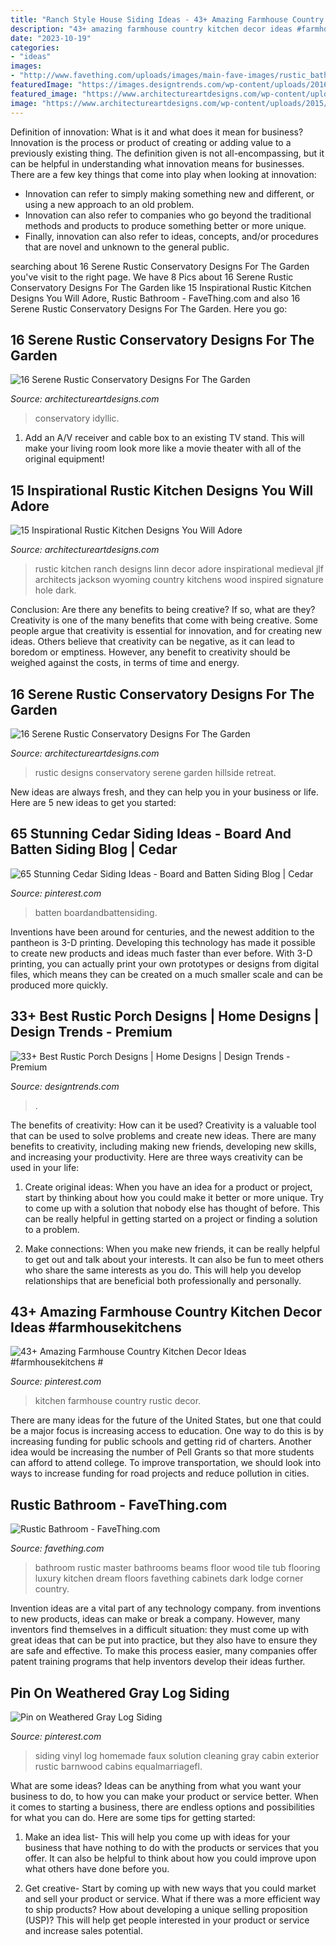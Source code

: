 ```yaml
---
title: "Ranch Style House Siding Ideas - 43+ Amazing Farmhouse Country Kitchen Decor Ideas #farmhousekitchens #"
description: "43+ amazing farmhouse country kitchen decor ideas #farmhousekitchens #"
date: "2023-10-19"
categories:
- "ideas"
images:
- "http://www.favething.com/uploads/images/main-fave-images/rustic_bathroom_1-1.jpg"
featuredImage: "https://images.designtrends.com/wp-content/uploads/2016/02/19112124/Vintage-Style-Rustic-Porch-Design.jpg"
featured_image: "https://www.architectureartdesigns.com/wp-content/uploads/2015/05/16-Serene-Rustic-Conservatory-Designs-For-The-Garden-8.jpg"
image: "https://www.architectureartdesigns.com/wp-content/uploads/2015/05/16-Serene-Rustic-Conservatory-Designs-For-The-Garden-8.jpg"
---
```



Definition of innovation: What is it and what does it mean for business?
Innovation is the process or product of creating or adding value to a previously existing thing. The definition given is not all-encompassing, but it can be helpful in understanding what innovation means for businesses. 
There are a few key things that come into play when looking at innovation: 
- Innovation can refer to simply making something new and different, or using a new approach to an old problem. 
- Innovation can also refer to companies who go beyond the traditional methods and products to produce something better or more unique. 
- Finally, innovation can also refer to ideas, concepts, and/or procedures that are novel and unknown to the general public.

	

		
searching about 16 Serene Rustic Conservatory Designs For The Garden you've visit to the right page. We have 8 Pics about 16 Serene Rustic Conservatory Designs For The Garden like 15 Inspirational Rustic Kitchen Designs You Will Adore, Rustic Bathroom - FaveThing.com and also 16 Serene Rustic Conservatory Designs For The Garden. Here you go:
		
    
## 16 Serene Rustic Conservatory Designs For The Garden

<img loading=lazy src="https://www.architectureartdesigns.com/wp-content/uploads/2015/05/16-Serene-Rustic-Conservatory-Designs-For-The-Garden-8.jpg" onerror="this.onerror=null;this.src='https://tse2.mm.bing.net/th?id=OIP.35FD0Bbe1S4x9o6DZA13VQHaE8&amp;pid=15.1';" alt="16 Serene Rustic Conservatory Designs For The Garden">

_Source: architectureartdesigns.com_

>conservatory idyllic. 

	

1. Add an A/V receiver and cable box to an existing TV stand. This will make your living room look more like a movie theater with all of the original equipment!

    
## 15 Inspirational Rustic Kitchen Designs You Will Adore

<img loading=lazy src="https://www.architectureartdesigns.com/wp-content/uploads/2016/08/15-Inspirational-Rustic-Kitchen-Designs-You-Will-Adore-9.jpg" onerror="this.onerror=null;this.src='https://tse1.mm.bing.net/th?id=OIP.se_YsRxuMW1iFJOxGAH6CAHaE8&amp;pid=15.1';" alt="15 Inspirational Rustic Kitchen Designs You Will Adore">

_Source: architectureartdesigns.com_

>rustic kitchen ranch designs linn decor adore inspirational medieval jlf architects jackson wyoming country kitchens wood inspired signature hole dark. 

	

Conclusion: Are there any benefits to being creative? If so, what are they?
Creativity is one of the many benefits that come with being creative. Some people argue that creativity is essential for innovation, and for creating new ideas. Others believe that creativity can be negative, as it can lead to boredom or emptiness. However, any benefit to creativity should be weighed against the costs, in terms of time and energy.

    
## 16 Serene Rustic Conservatory Designs For The Garden

<img loading=lazy src="https://www.architectureartdesigns.com/wp-content/uploads/2015/05/16-Serene-Rustic-Conservatory-Designs-For-The-Garden-2-630x948.jpg" onerror="this.onerror=null;this.src='https://tse1.mm.bing.net/th?id=OIP.2jR1_l4JxBpJmIrLUC6N0QHaLJ&amp;pid=15.1';" alt="16 Serene Rustic Conservatory Designs For The Garden">

_Source: architectureartdesigns.com_

>rustic designs conservatory serene garden hillside retreat. 

	

New ideas are always fresh, and they can help you in your business or life. Here are 5 new ideas to get you started: 

    
## 65 Stunning Cedar Siding Ideas - Board And Batten Siding Blog | Cedar

<img loading=lazy src="https://i.pinimg.com/736x/95/f0/98/95f09803deaae9a91664ed20b605ed81.jpg" onerror="this.onerror=null;this.src='https://tse1.mm.bing.net/th?id=OIP.gb6Sz6TqIdPaG7OIDOZdNwHaKt&amp;pid=15.1';" alt="65 Stunning Cedar Siding Ideas - Board and Batten Siding Blog | Cedar">

_Source: pinterest.com_

>batten boardandbattensiding. 

	

Inventions have been around for centuries, and the newest addition to the pantheon is 3-D printing. Developing this technology has made it possible to create new products and ideas much faster than ever before. With 3-D printing, you can actually print your own prototypes or designs from digital files, which means they can be created on a much smaller scale and can be produced more quickly.

    
## 33+ Best Rustic Porch Designs | Home Designs | Design Trends - Premium

<img loading=lazy src="https://images.designtrends.com/wp-content/uploads/2016/02/19112124/Vintage-Style-Rustic-Porch-Design.jpg" onerror="this.onerror=null;this.src='https://tse3.mm.bing.net/th?id=OIP.u3NM4Abf1Iq8HdZY5e19tAHaLH&amp;pid=15.1';" alt="33+ Best Rustic Porch Designs | Home Designs | Design Trends - Premium">

_Source: designtrends.com_

>. 

	

The benefits of creativity: How can it be used?
Creativity is a valuable tool that can be used to solve problems and create new ideas. There are many benefits to creativity, including making new friends, developing new skills, and increasing your productivity. Here are three ways creativity can be used in your life: 
1. Create original ideas: When you have an idea for a product or project, start by thinking about how you could make it better or more unique. Try to come up with a solution that nobody else has thought of before. This can be really helpful in getting started on a project or finding a solution to a problem.

2. Make connections: When you make new friends, it can be really helpful to get out and talk about your interests. It can also be fun to meet others who share the same interests as you do. This will help you develop relationships that are beneficial both professionally and personally.

    
## 43+ Amazing Farmhouse Country Kitchen Decor Ideas #farmhousekitchens #

<img loading=lazy src="https://i.pinimg.com/736x/dc/c2/b0/dcc2b009c939fe8df7ce0b0a0eef00b4.jpg" onerror="this.onerror=null;this.src='https://tse1.mm.bing.net/th?id=OIP.QhJZ9Tnxxivz20yzlAd9rAHaKU&amp;pid=15.1';" alt="43+ Amazing Farmhouse Country Kitchen Decor Ideas #farmhousekitchens #">

_Source: pinterest.com_

>kitchen farmhouse country rustic decor. 

	

There are many ideas for the future of the United States, but one that could be a major focus is increasing access to education. One way to do this is by increasing funding for public schools and getting rid of charters. Another idea would be increasing the number of Pell Grants so that more students can afford to attend college. To improve transportation, we should look into ways to increase funding for road projects and reduce pollution in cities.

    
## Rustic Bathroom - FaveThing.com

<img loading=lazy src="http://www.favething.com/uploads/images/main-fave-images/rustic_bathroom_1-1.jpg" onerror="this.onerror=null;this.src='https://tse4.mm.bing.net/th?id=OIP.8iLicGrtzj6GRTJhzK1hYQAAAA&amp;pid=15.1';" alt="Rustic Bathroom - FaveThing.com">

_Source: favething.com_

>bathroom rustic master bathrooms beams floor wood tile tub flooring luxury kitchen dream floors favething cabinets dark lodge corner country. 

	

Invention ideas are a vital part of any technology company. from inventions to new products, ideas can make or break a company. However, many inventors find themselves in a difficult situation: they must come up with great ideas that can be put into practice, but they also have to ensure they are safe and effective. To make this process easier, many companies offer patent training programs that help inventors develop their ideas further.

    
## Pin On Weathered Gray Log Siding

<img loading=lazy src="https://i.pinimg.com/736x/4c/bb/fd/4cbbfd826f34fb54f3d71768f77261e9.jpg" onerror="this.onerror=null;this.src='https://tse1.mm.bing.net/th?id=OIP.3n45T393fzOGdkMMguZHvQHaJ3&amp;pid=15.1';" alt="Pin on Weathered Gray Log Siding">

_Source: pinterest.com_

>siding vinyl log homemade faux solution cleaning gray cabin exterior rustic barnwood cabins equalmarriagefl. 

	

What are some ideas?
Ideas can be anything from what you want your business to do, to how you can make your product or service better. When it comes to starting a business, there are endless options and possibilities for what you can do. Here are some tips for getting started: 
1. Make an idea list- This will help you come up with ideas for your business that have nothing to do with the products or services that you offer. It can also be helpful to think about how you could improve upon what others have done before you.

2. Get creative- Start by coming up with new ways that you could market and sell your product or service. What if there was a more efficient way to ship products? How about developing a unique selling proposition (USP)? This will help get people interested in your product or service and increase sales potential. 


